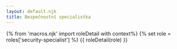 ```yaml
---
layout: default.njk
title: Bezpečnostní specialistka
---
```

{% from 'macros.njk' import roleDetail with context%}
{% set role = roles['security-specialist'] %}
{{ roleDetail(role) }}
